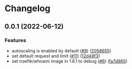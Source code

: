 # Changelog

## 0.0.1 (2022-06-12)


### Features

* autoscaling is enabled by default ([#9](https://github.com/jycamier/helm-auto-release-test/issues/9)) ([2058655](https://github.com/jycamier/helm-auto-release-test/commit/205865529323b635c1087f66d75fe055bb075703))
* set default request and limit ([#11](https://github.com/jycamier/helm-auto-release-test/issues/11)) ([12d48f3](https://github.com/jycamier/helm-auto-release-test/commit/12d48f33090daeac9195c24974354d688be9d1df))
* set traefik/whoami image in 1.6.1 to debug ([#6](https://github.com/jycamier/helm-auto-release-test/issues/6)) ([fa7d865](https://github.com/jycamier/helm-auto-release-test/commit/fa7d865439d43849dccd22416110bd0a8f15d781))
